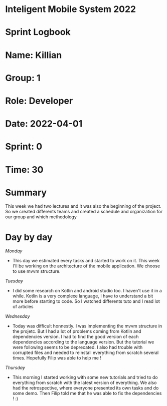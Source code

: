 #
# **Inteligent Mobile System 2022**
#
#
#
# **Sprint Logbook**
# **Name:	Killian**
# **Group:	1**
# **Role:	Developer**
# **Date:	2022-04-01**
# **Sprint: 	0**
# **Time: 	30**
#
# **Summary**
This week we had two lectures and it was also the beginning of the project. So we created differents teams and created a schedule and organization for our group and which methodology

# **Day by day**
*Monday*
- This day we estimated every tasks and started to work on it. This week I'll be working on the architecture of the mobile application. We choose to use mvvm structure.

*Tuesday*
- I did some research on Kotlin and android studio too. I haven't use it in a while. Kotlin is a very complexe language, I have to understand a bit more before starting to code. So I watched differents tuto and I read lot of articles

*Wednesday*
- Today was difficult honnestly. I was implementing the mvvm structure in the projetc. But I had a lot of problems coming from Kotlin and dependencies version. I had to find the good version of each dependencies according to the language version. But the tutorial we were following seems to be deprecated. I also had trouble with corrupted files and needed to reinstall everything from scratch several times. Hopefully Filip was able to help me !

*Thursday*
- This morning I started working with some new tutorials and tried to do everything from scratch with the latest version of everything.
We also had the retrospective, where everyone presented its own tasks and do some demo. Then Filip told me that he was able to fix the dependencies ! :)


